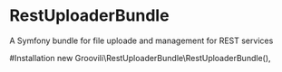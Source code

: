 # RestUploaderBundle
A Symfony bundle for file uploade and management for REST services

#Installation
new Groovili\RestUploaderBundle\RestUploaderBundle(),